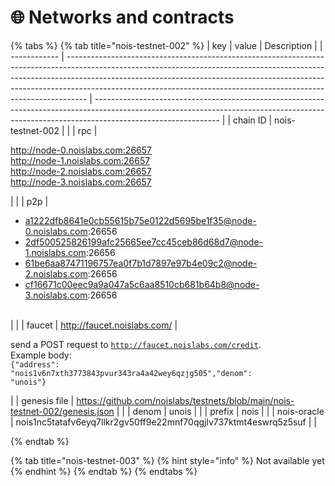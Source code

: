 # 🌐 Networks and contracts



{% tabs %}
{% tab title="nois-testnet-002" %}
| key          | value                                                                                                                                                                                                                                                                                                                         | Description                                                                                                                                                                                 |
| ------------ | ----------------------------------------------------------------------------------------------------------------------------------------------------------------------------------------------------------------------------------------------------------------------------------------------------------------------------- | ------------------------------------------------------------------------------------------------------------------------------------------------------------------------------------------- |
| chain ID     | nois-testnet-002                                                                                                                                                                                                                                                                                                              |                                                                                                                                                                                             |
| rpc          | <p>http://node-0.noislabs.com:26657<br>http://node-1.noislabs.com:26657<br>http://node-2.noislabs.com:26657<br>http://node-3.noislabs.com:26657</p>                                                                                                                                                                           |                                                                                                                                                                                             |
| p2p          | <ul><li>a1222dfb8641e0cb55615b75e0122d5695be1f35@node-0.noislabs.com:26656</li><li>2df500525826199afc25665ee7cc45ceb86d68d7@node-1.noislabs.com:26656</li><li>61be6aa87471196757ea0f7b1d7897e97b4e09c2@node-2.noislabs.com:26656</li><li>cf16671c00eec9a9a047a5c6aa8510cb681b64b8@node-3.noislabs.com:26656<br><br></li></ul> |                                                                                                                                                                                             |
| faucet       | http://faucet.noislabs.com/                                                                                                                                                                                                                                                                                                   | <p>send a POST request to <code>http://faucet.noislabs.com/credit</code>.<br>Example body: <br><code>{"address": "nois1v6n7xth3773843pvur343ra4a42wey6qzjg505","denom": "unois"}</code></p> |
| genesis file | https://github.com/noislabs/testnets/blob/main/nois-testnet-002/genesis.json                                                                                                                                                                                                                                                  |                                                                                                                                                                                             |
| denom        | unois                                                                                                                                                                                                                                                                                                                         |                                                                                                                                                                                             |
| prefix       | nois                                                                                                                                                                                                                                                                                                                          |                                                                                                                                                                                             |
| nois-oracle  | nois1nc5tatafv6eyq7llkr2gv50ff9e22mnf70qgjlv737ktmt4eswrq5z5suf                                                                                                                                                                                                                                                               |                                                                                                                                                                                             |


{% endtab %}

{% tab title="nois-testnet-003" %}
{% hint style="info" %}
Not available yet
{% endhint %}
{% endtab %}
{% endtabs %}

